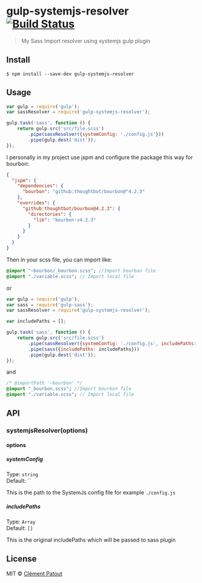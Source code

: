 # gulp-systemjs-resolver [![Build Status](https://travis-ci.org/clempat/gulp-systemjs-resolver.svg?branch=master)](https://travis-ci.org/clempat/gulp-systemjs-resolver)

> My Sass Import resolver using systemjs gulp plugin


## Install

```
$ npm install --save-dev gulp-systemjs-resolver
```


## Usage

```js
var gulp = require('gulp');
var sassResolver = require('gulp-systemjs-resolver');

gulp.task('sass', function () {
	return gulp.src('src/file.scss')
		.pipe(sassResolver({systemConfig: './config.js'}))
		.pipe(gulp.dest('dist'));
});
```

I personally in my project use jspm and configure the package this way for bourbon:
```json
{
  "jspm": {
    "dependencies": {
      "bourbon": "github:thoughtbot/bourbon@^4.2.3"
    },
    "overrides": {
      "github:thoughtbot/bourbon@4.2.3": {
        "directories": {
          "lib": "bourbon-v4.2.3"
        }
      }
    }
  }
}
```

Then in your scss file, you can import like:

```sass
@import "~bourbon/_bourbon.scss"; //Import bourbon file
@import "./variable.scss"; // Import local file
```

or

```js
var gulp = require('gulp');
var sass = require('gulp-sass');
var sassResolver = require('gulp-systemjs-resolver');

var includePaths = [];

gulp.task('sass', function () {
	return gulp.src('src/file.scss')
		.pipe(sassResolver({systemConfig: './config.js', includePaths: includePaths}))
		.pipe(sass({includePaths: includePaths}))
		.pipe(gulp.dest('dist'));
});
```

and

```sass
/* @importPath '~bourbon' */
@import "_bourbon.scss"; //Import bourbon file
@import "./variable.scss"; // Import local file
```

## API

### systemjsResolver(options)

#### options

##### systemConfig

Type: `string`  
Default: ``

This is the path to the SystemJs config file for example `./config.js`

##### includePaths

Type: `Array`  
Default: `[]`

This is the original includePaths which will be passed to sass plugin


## License

MIT © [Clément Patout](https://github.com/clempat)
